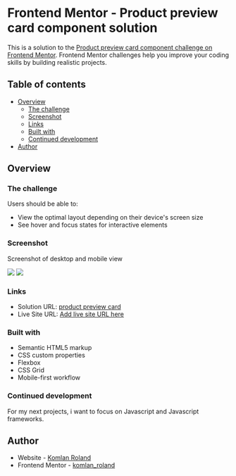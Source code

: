 # Frontend Mentor - Product preview card component solution

This is a solution to the [Product preview card component challenge on Frontend Mentor](https://www.frontendmentor.io/challenges/product-preview-card-component-GO7UmttRfa). Frontend Mentor challenges help you improve your coding skills by building realistic projects. 

## Table of contents

- [Overview](#overview)
  - [The challenge](#the-challenge)
  - [Screenshot](#screenshot)
  - [Links](#links)
  - [Built with](#built-with)
  - [Continued development](#continued-development)
- [Author](#author)


## Overview

### The challenge

Users should be able to:

- View the optimal layout depending on their device's screen size
- See hover and focus states for interactive elements

### Screenshot
 Screenshot of desktop and mobile view

![](/Screenshot-desktop.png)
![](/Screenshot-mobile.png)


### Links

- Solution URL: [product preview card](https://frontendmentor-preview-card.netlify.app/)
- Live Site URL: [Add live site URL here](https://frontendmentor-preview-card.netlify.app/)


### Built with

- Semantic HTML5 markup
- CSS custom properties
- Flexbox
- CSS Grid
- Mobile-first workflow


### Continued development

For my next projects, i want to focus on Javascript and Javascript frameworks.


## Author

- Website - [Komlan Roland](https://frontendmentor-preview-card.netlify.app/)
- Frontend Mentor - [komlan_roland](https://www.frontendmentor.io/profile/komlan_roland)
